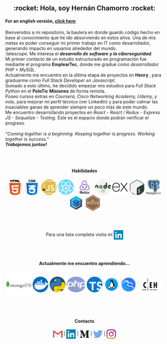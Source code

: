 
<h2 align="center">:rocket: Hola, soy Hernán Chamorro :rocket:</h2><p>

<h4>For an english versión, <a href="https://github.com/acroooo/acroooo/blob/master/README.md">click here</a></h4>
<p>Bienvenidos a mi repositorio, la baulera en donde guardo código hecho en base al conocimiento que he ido absorviendo en estos años. Una de mis metas es poder conseguir mi primer trabajo en IT como desarrollador, generando impacto en usuarios alrededor del mundo.<br>
:telescope: Me interesa el <b><i>desarrollo de software y la ciberseguridad</i></b>. <br>
Mi primer contacto de un estudio estructurado en programación fue mediante el programa <b>EmplearTec</b>, donde me gradué como <i>desarrollador PHP + MySQL</i>.<br>
Actualmente me encuentro en la última etapa de proyectos en<b> Henry </b>, para graduarme como <i>Full Stack Developer en Javascript</i>.<br />
Sumado a esto último, he decidido empezar mis estudios para <i>Full Stack Python</i> en el <b> PoloTic Misiones </b> de forma remota. <br />
Poseo cursos extras en <i>Coursera, Cisco Networking Academy, Udemy, y más</i>, para mejorar mi perfil técnico (ver LinkedIn) y para poder calmar las insaciables ganas de aprender siempre un poco más de este mundo.<br />
Me encuentro desarrollando proyectos en <i>React - React / Redux - Express JS - Sequelize - Testing</i>. Éste es el espacio donde podrán verificar el progreso.<br /><br /> 
<i>"Coming together is a beginning. Keeping together is progress. Working together is success."<br />
<b>Trabajemos juntos!</b></i>
</p>
<br />
<br />
<h4 align="center">Habilidades</h4>
  <p align="center"><img src="https://github.com/acroooo/acroooo/blob/master/img/html-5.png" width="50" height="50" align="center"/>
  <img src="https://github.com/acroooo/acroooo/blob/master/img/css.png" width="50" height="50" align="center"/> 
  <img src="https://github.com/acroooo/acroooo/blob/master/img/javascript.png" width="50" height="50" align="center"/>
  <img src="https://github.com/acroooo/acroooo/blob/master/img/react.png" width="50" height="50" align="center"/>
  <img src="https://github.com/acroooo/acroooo/blob/master/img/Redux.png" width="60" height="50" align="center"/> 
  <img src="https://github.com/acroooo/acroooo/blob/master/img/nodejs.png" width="50" height="50" align="center"/>
  <img src="https://github.com/acroooo/acroooo/blob/master/img/express.png" width="50" height="50" align="center"/>
  <img src="https://github.com/acroooo/acroooo/blob/master/img/gnu-bash.png" width="50" height="50" align="center"/>
  <img src="https://github.com/acroooo/acroooo/blob/master/img/postgresql.png" width="50" height="50" align="center"/>
  <img src="https://github.com/acroooo/acroooo/blob/master/img/file_type_sequelize_icon_130173.png" width="50" height="50" align="center"/>
  <img src="https://github.com/acroooo/acroooo/blob/master/img/mocha.png" width="50" height="50" align="center"/>
</p><br /> <br />
<p align="center">Para una lista completa visita mi <a href="https://www.linkedin.com/in/hernangustavochamorro/" align="center"><img src="https://github.com/acroooo/acroooo/blob/master/img/linkedin.png" width="30" height="30" align="center"></img></a></p><br /> <br />
<h4 align="center">Actualmente me encuentro aprendiendo...</h4>
<p align="center">
  <img src="https://github.com/acroooo/acroooo/blob/master/img/mongodb.png" width="80" height="80" align="center"/>
  <img src="https://github.com/acroooo/acroooo/blob/master/img/docker.png" width="50" height="50" align="center"/> 
  <img src="https://github.com/acroooo/acroooo/blob/master/img/piton.png" width="50" height="50" align="center"/>
  <img src="https://github.com/acroooo/acroooo/blob/master/img/php.png" width="60" height="50" align="center"/> 
  <img src="https://github.com/acroooo/acroooo/blob/master/img/typescript.png" width="50" height="50" align="center"/>
  <img src="https://github.com/acroooo/acroooo/blob/master/img/linux_os_logo_icon_134670.png" width="50" height="50" align="center"/>
  <img src="https://github.com/acroooo/acroooo/blob/master/img/kali-linux.png" width="50" height="50" align="center"/>
  <img src="https://github.com/acroooo/acroooo/blob/master/img/ceh.png" width="80" height="50" align="center"/>
</p><br /> <br />
<h4 align=center>Contacto</h4>
<p align="center">
<a href="mailto:hernang.work@gmail.com" align="center"><img src="https://github.com/acroooo/acroooo/blob/master/img/gmail.png" width="30" height="30" align="center" /></img></a> | 
<a href="https://www.linkedin.com/in/hernangustavochamorro/" align="center"><img src="https://github.com/acroooo/acroooo/blob/master/img/linkedin.png" width="30" height="30" align="center"></img></a> | 
<a href="https://medium.com/@hernang.work" align="center"><img src="https://github.com/acroooo/acroooo/blob/master/img/medio.png" width="30" height="30" align="center"></img></a> | 
<a href="https://twitter.com/Hernn47603842" align="center"><img src="https://github.com/acroooo/acroooo/blob/master/img/twitter.png" width="30" height="30" align="center"></img></a> | 
<a href="https://www.instagram.com/persistent.dev/" align="center"><img src="https://github.com/acroooo/acroooo/blob/master/img/instagram.png" width="30" height="30" align="center"></img></a>
</p>
